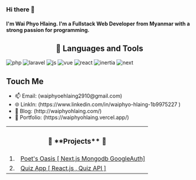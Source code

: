 ### Hi there 👋

#### I'm Wai Phyo Hlaing. I'm a Fullstack Web Developer from Myanmar with a strong passion for programming.

<h2 align="center"> 🔭 Languages and Tools</h2>

![php](https://img.shields.io/static/v1?style=flat&logo=php&label=PHP&message=✔️&color=blueviolet)
![laravel](https://img.shields.io/static/v1?style=flat&logo=laravel&label=Laravel&message=✔️&color=red)
![js](https://img.shields.io/static/v1?style=flat&logo=javascript&label=JavaScript&message=✔️&color=yellow)
![vue](https://img.shields.io/static/v1?style=flat&logo=vuejs&label=VueJs&message=✔️&color=green)
![react](https://img.shields.io/static/v1?style=flat&logo=react&label=React&message=✔️&color=violet)
![inertia](https://img.shields.io/static/v1?style=flat&logo=inertia&label=InertiaJs&message=✔️&color=red)
![next](https://img.shields.io/static/v1?style=flat&logo=electron&label=NextJs&message=✔️&color=blue)
## Touch Me
<ul className="list-disc list-inside text-sm sm:text-base" style={{ listStyleType: 'none' }}>
          <li>
 📫 Email: (waiphyoehlaing2910@gmail.com)
          </li>
          <li>
 🌐 LinkIn: (https://www.linkedin.com/in/waiphyo-hlaing-1b9975227 )         
          </li>
          <li> 
 🤖 Blog: (http://waiphyohlaing.com/)
          </li>
          <li>
 🥷 Portfolio:  (https://waiphyohlaing.vercel.app/)
          </li>
</ul>


<table align="start">
    <tr>
        <td colspan="3"><h3 align="center">🚀 **Projects** 🚀</h3></td>
    </tr>
    <tr>
         <td>1.</td>
<!--          <td><img src="https://crypto-currency-tracker-v2.netlify.app/icon-192.png" width=50 height=50></td> -->
         <td><a target="_blank" href="https://burmese-proverbs.vercel.app/">Poet's Oasis [ Next.js Mongodb GoogleAuth]</a></td>
     </tr>
<tr>
     <td>2.</td>
      <td><a target="_blank" href="https://react-quiz-murex-two.vercel.app/">Quiz App [ React.js , Quiz API ]</a></td>     
</tr>
         
</table>
